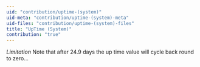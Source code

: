 ```yaml
---
uid: "contribution/uptime-(system)"
uid-meta: "contribution/uptime-(system)-meta"
uid-files: "contribution/uptime-(system)-files"
title: "UpTime (System)"
contribution: "true"
---
```


*Limitation* Note that after 24.9 days the up time value will cycle back round to zero...